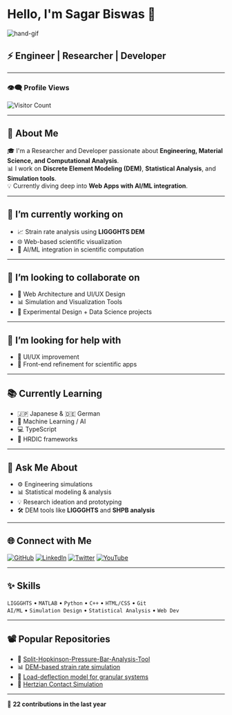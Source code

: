 # Hello, I'm Sagar Biswas 👋  
![hand-gif](https://media.giphy.com/media/l0MYt5jPR6QX5pnqM/giphy.gif)

## ⚡ Engineer | Researcher | Developer

---

### 👁️‍🗨️ Profile Views  
![Visitor Count](https://komarev.com/ghpvc/?username=amisagarbiswas&color=brightgreen)

---

## 📝 About Me

🎓 I'm a Researcher and Developer passionate about **Engineering, Material Science, and Computational Analysis**.  
📊 I work on **Discrete Element Modeling (DEM)**, **Statistical Analysis**, and **Simulation tools**.  
💡 Currently diving deep into **Web Apps with AI/ML integration**.

---

## 🔭 I’m currently working on

- 📈 Strain rate analysis using **LIGGGHTS DEM**
- 🌐 Web-based scientific visualization
- 🧠 AI/ML integration in scientific computation

---

## 🤝 I’m looking to collaborate on

- 🔧 Web Architecture and UI/UX Design  
- 📊 Simulation and Visualization Tools  
- 🧪 Experimental Design + Data Science projects

---

## 🤗 I’m looking for help with

- 🎨 UI/UX improvement  
- 💬 Front-end refinement for scientific apps

---

## 📚 Currently Learning

- 🇯🇵 Japanese & 🇩🇪 German  
- 🧠 Machine Learning / AI  
- 💻 TypeScript  
- 📘 HRDIC frameworks

---

## 💬 Ask Me About

- ⚙️ Engineering simulations  
- 📊 Statistical modeling & analysis  
- 💡 Research ideation and prototyping  
- 🛠 DEM tools like **LIGGGHTS** and **SHPB analysis**

---

## 🌐 Connect with Me

[![GitHub](https://img.shields.io/badge/GitHub-100000?style=for-the-badge&logo=github&logoColor=white)](https://github.com/amisagarbiswas)
[![LinkedIn](https://img.shields.io/badge/LinkedIn-0072b1?style=for-the-badge&logo=linkedin&logoColor=white)](https://linkedin.com/in/amisagarbiswas)
[![Twitter](https://img.shields.io/badge/Twitter-1DA1F2?style=for-the-badge&logo=twitter&logoColor=white)](https://twitter.com/)
[![YouTube](https://img.shields.io/badge/Youtube-FF0000?style=for-the-badge&logo=youtube&logoColor=white)](https://www.youtube.com/)

---

## ✨ Skills

`LIGGGHTS` • `MATLAB` • `Python` • `C++` • `HTML/CSS` • `Git`  
`AI/ML` • `Simulation Design` • `Statistical Analysis` • `Web Dev`  

---

## 📽️ Popular Repositories

- 🎯 [Split-Hopkinson-Pressure-Bar-Analysis-Tool](https://github.com/amisagarbiswas/SHPB-Analysis)
- 📊 [DEM-based strain rate simulation](https://github.com/amisagarbiswas)
- 🧪 [Load-deflection model for granular systems](https://github.com/amisagarbiswas)
- 🔬 [Hertzian Contact Simulation](https://github.com/amisagarbiswas)

---

📆 **22 contributions in the last year**

